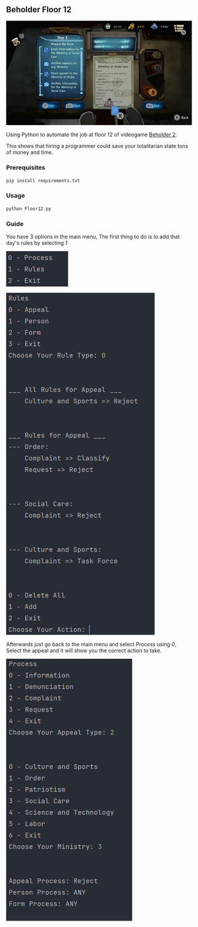 ## Beholder Floor 12

![Beholder 2 job][beholder]

Using Python to automate the job at floor 12 of videogame [Beholder 2](https://store.steampowered.com/app/761620/Beholder_2/).

This shows that hiring a programmer could save your totalitarian state tons of money and time.

### Prerequisites

  ```sh
  pip install requirements.txt
  ```

### Usage

  ```sh
  python Floor12.py
  ```

### Guide
You have 3 options in the main menu, The first thing to do is to add that day's rules by selecting *1*

![menu][menu]
 
![rules][rules]

Afterwards just go back to the main menu and select *Process* using *0*, Select the appeal and it will show you the correct action to take.

![process][process]

[beholder]: images/beholder2.jpg
[menu]: images/menu.png
[rules]: images/rules.png
[process]: images/process.png
